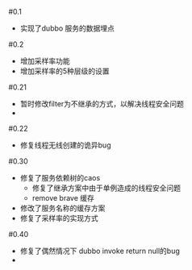 #0.1
- 实现了dubbo 服务的数据埋点

#0.2
- 增加采样率功能
- 增加采样率的5种层级的设置

#0.21
- 暂时修改filter为不继承的方式，以解决线程安全问题
- 

#0.22
- 修复线程无线创建的诡异bug

#0.30
- 修复了服务依赖树的caos
    - 修复了继承方案中由于单例造成的线程安全问题
    - remove brave 缓存
- 修改了服务名称的缓存方案
- 修复了采样率的实现方式


#0.40
- 修复了偶然情况下 dubbo invoke return null的bug
- 